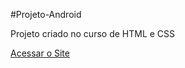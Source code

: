 #Projeto-Android

Projeto criado no curso de HTML e CSS

<a href="https://paulo-fh.github.io/projeto-android/index.html">Acessar o Site</a>

